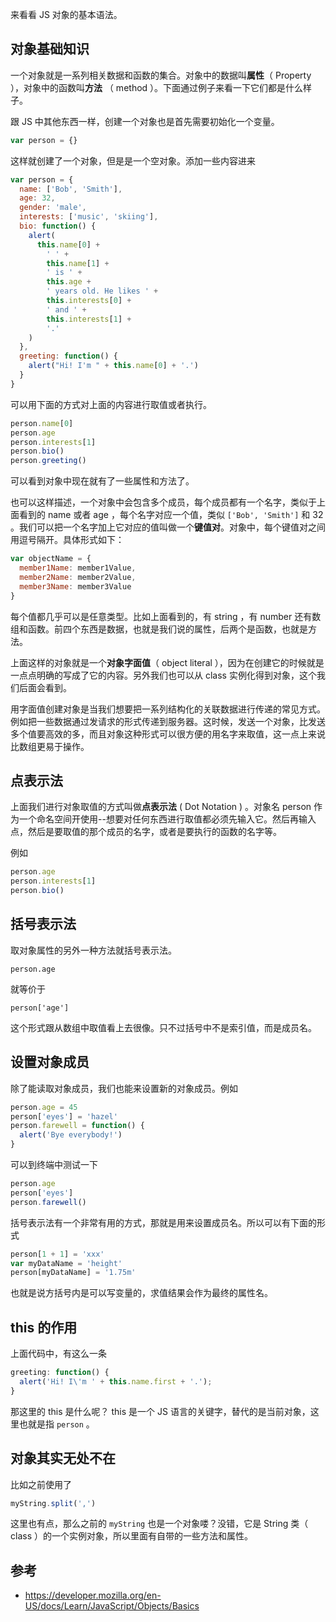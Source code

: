 来看看 JS 对象的基本语法。

## 对象基础知识

一个对象就是一系列相关数据和函数的集合。对象中的数据叫**属性**（ Property ），对象中的函数叫**方法** （ method ）。下面通过例子来看一下它们都是什么样子。

跟 JS 中其他东西一样，创建一个对象也是首先需要初始化一个变量。

```js
var person = {}
```

这样就创建了一个对象，但是是一个空对象。添加一些内容进来

```js
var person = {
  name: ['Bob', 'Smith'],
  age: 32,
  gender: 'male',
  interests: ['music', 'skiing'],
  bio: function() {
    alert(
      this.name[0] +
        ' ' +
        this.name[1] +
        ' is ' +
        this.age +
        ' years old. He likes ' +
        this.interests[0] +
        ' and ' +
        this.interests[1] +
        '.'
    )
  },
  greeting: function() {
    alert("Hi! I'm " + this.name[0] + '.')
  }
}
```

可以用下面的方式对上面的内容进行取值或者执行。

```js
person.name[0]
person.age
person.interests[1]
person.bio()
person.greeting()
```

可以看到对象中现在就有了一些属性和方法了。

也可以这样描述，一个对象中会包含多个成员，每个成员都有一个名字，类似于上面看到的 name 或者 age ，每个名字对应一个值，类似 `['Bob', 'Smith']` 和 32 。我们可以把一个名字加上它对应的值叫做一个**键值对**。对象中，每个键值对之间用逗号隔开。具体形式如下：

```js
var objectName = {
  member1Name: member1Value,
  member2Name: member2Value,
  member3Name: member3Value
}
```

每个值都几乎可以是任意类型。比如上面看到的，有 string ，有 number 还有数组和函数。前四个东西是数据，也就是我们说的属性，后两个是函数，也就是方法。

上面这样的对象就是一个**对象字面值**（ object literal ），因为在创建它的时候就是一点点明确的写成了它的内容。另外我们也可以从 class 实例化得到对象，这个我们后面会看到。

用字面值创建对象是当我们想要把一系列结构化的关联数据进行传递的常见方式。例如把一些数据通过发请求的形式传递到服务器。这时候，发送一个对象，比发送多个值要高效的多，而且对象这种形式可以很方便的用名字来取值，这一点上来说比数组更易于操作。

## 点表示法

上面我们进行对象取值的方式叫做**点表示法** ( Dot Notation ) 。对象名 person 作为一个命名空间开使用--想要对任何东西进行取值都必须先输入它。然后再输入点，然后是要取值的那个成员的名字，或者是要执行的函数的名字等。

例如

```js
person.age
person.interests[1]
person.bio()
```

## 括号表示法

取对象属性的另外一种方法就括号表示法。

```
person.age
```

就等价于

```
person['age']
```

这个形式跟从数组中取值看上去很像。只不过括号中不是索引值，而是成员名。

## 设置对象成员

除了能读取对象成员，我们也能来设置新的对象成员。例如

```js
person.age = 45
person['eyes'] = 'hazel'
person.farewell = function() {
  alert('Bye everybody!')
}
```

可以到终端中测试一下

```js
person.age
person['eyes']
person.farewell()
```

括号表示法有一个非常有用的方式，那就是用来设置成员名。所以可以有下面的形式

```js
person[1 + 1] = 'xxx'
var myDataName = 'height'
person[myDataName] = '1.75m'
```

也就是说方括号内是可以写变量的，求值结果会作为最终的属性名。

## this 的作用

上面代码中，有这么一条

```js
greeting: function() {
  alert('Hi! I\'m ' + this.name.first + '.');
}
```

那这里的 this 是什么呢？ this 是一个 JS 语言的关键字，替代的是当前对象，这里也就是指 `person` 。

## 对象其实无处不在

比如之前使用了

```js
myString.split(',')
```

这里也有点，那么之前的 `myString` 也是一个对象喽？没错，它是 String 类（ class ）的一个实例对象，所以里面有自带的一些方法和属性。

## 参考

* https://developer.mozilla.org/en-US/docs/Learn/JavaScript/Objects/Basics
